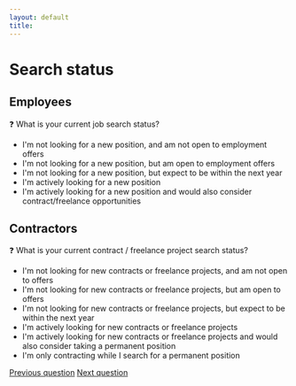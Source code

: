 ```yaml
---
layout: default
title: 
---
```


# Search status

## Employees

:question: What is your current job search status?

- I'm not looking for a new position, and am not open to employment offers
- I'm not looking for a new position, but am open to employment offers
- I'm not looking for a new position, but expect to be within the next year
- I'm actively looking for a new position
- I'm actively looking for a new position and would also consider contract/freelance opportunities

## Contractors

:question: What is your current contract / freelance project search status?

- I'm not looking for new contracts or freelance projects, and am not open to offers
- I'm not looking for new contracts or freelance projects, but am open to offers
- I'm not looking for new contracts or freelance projects, but expect to be within the next year
- I'm actively looking for new contracts or freelance projects
- I'm actively looking for new contracts or freelance projects and would also consider taking a permanent position
- I'm only contracting while I search for a permanent position

[Previous question](./C_4_negotiation.html)
[Next question](./C_6_confidence.html)